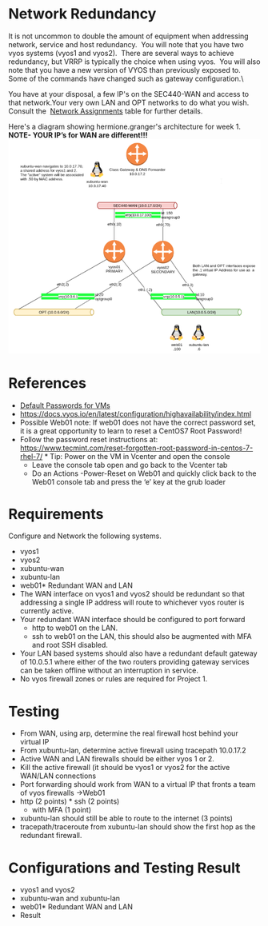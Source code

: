 # Network Redundancy
It is not uncommon to double the amount of equipment when addressing network, service and host redundancy.  You will note that you have two vyos systems (vyos1 and vyos2).  There are several ways to achieve redundancy, but VRRP is typically the choice when using vyos.  You will also note that you have a new version of VYOS than previously exposed to.  Some of the commands have changed such as gateway configuration.\

You have at your disposal, a few IP's on the SEC440-WAN and access to that network.Your very own LAN and OPT networks to do what you wish.  Consult the  [Network Assignments](https://docs.google.com/spreadsheets/d/1LUMpmYONqyubdVlXP8V1MokGXdhnETNVgx-C9QFshJs/edit?usp=sharing) table for further details.

Here's a diagram showing hermione.granger's architecture for week 1. 
**NOTE- YOUR IP’s for WAN are different!!!**
![1.png](./Images/1.png)

# References
*   [Default Passwords for VMs](https://docs.google.com/document/d/1h97gchVRnHQyo4mL3GtkHYTuKJqeFtwbqCwcLnZ1Reo/edit?usp=sharing)
* <https://docs.vyos.io/en/latest/configuration/highavailability/index.html>
*   Possible Web01 note: If web01 does not have the correct password set, it is a great opportunity to learn to reset a CentOS7 Root Password!
   *   Follow the password reset instructions at: <https://www.tecmint.com/reset-forgotten-root-password-in-centos-7-rhel-7/>
    * Tip: Power on the VM in Vcenter and open the console
       *   Leave the console tab open and go back to the Vcenter tab
        *   Do an Actions -Power-Reset on Web01 and quickly click back to the Web01 console tab and press the ‘e’ key at the grub loader

# Requirements
Configure and Network the following systems.
*   vyos1
*   vyos2
*   xubuntu-wan
*   xubuntu-lan
*   web01*   Redundant WAN and LAN
   *   The WAN interface on vyos1 and vyos2 should be redundant so that addressing a single IP address will route to whichever vyos router is currently active.
   *   Your redundant WAN interface should be configured to port forward
        *   http to web01 on the LAN.
        *   ssh to web01 on the LAN, this should also be augmented with MFA and root SSH disabled.
* Your LAN based systems should also have a redundant default gateway of 10.0.5.1 where either of the two routers providing gateway services can be taken offline without an interruption in service.
*   No vyos firewall zones or rules are required for Project 1.

# Testing
*   From WAN, using arp, determine the real firewall host behind your virtual IP
*   From xubuntu-lan, determine active firewall using tracepath 10.0.17.2
*   Active WAN and LAN firewalls should be either vyos 1 or 2.
*   Kill the active firewall (it should be vyos1 or vyos2 for the active WAN/LAN connections
*   Port forwarding should work from WAN to a virtual IP that fronts a team of vyos firewalls ->Web01
   *   http (2 points)
    *   ssh (2 points)
       *   with MFA (1 point)
*   xubuntu-lan should still be able to route to the internet (3 points)
*   tracepath/traceroute from xubuntu-lan should show the first hop as the redundant firewall.

# Configurations and Testing Result
* vyos1 and vyos2
* xubuntu-wan and xubuntu-lan
* web01*   Redundant WAN and LAN
* Result